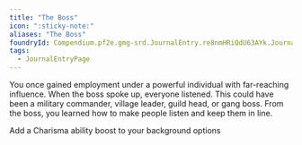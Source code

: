 ```yaml
---
title: "The Boss"
icon: ":sticky-note:"
aliases: "The Boss"
foundryId: Compendium.pf2e.gmg-srd.JournalEntry.re8nmHRiQdU63AYk.JournalEntryPage.IyMjBZJjdAb3Gsn3
tags:
  - JournalEntryPage
---
```

You once gained employment under a powerful individual with far-reaching influence. When the boss spoke up, everyone listened. This could have been a military commander, village leader, guild head, or gang boss. From the boss, you learned how to make people listen and keep them in line.

Add a Charisma ability boost to your background options